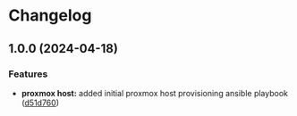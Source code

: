 # Changelog

## 1.0.0 (2024-04-18)


### Features

* **proxmox host:** added initial proxmox host provisioning ansible playbook ([d51d760](https://github.com/genirohtea/proxmox-host/commit/d51d7609960b32e4dfc78bad732b12bc3e2f4007))
